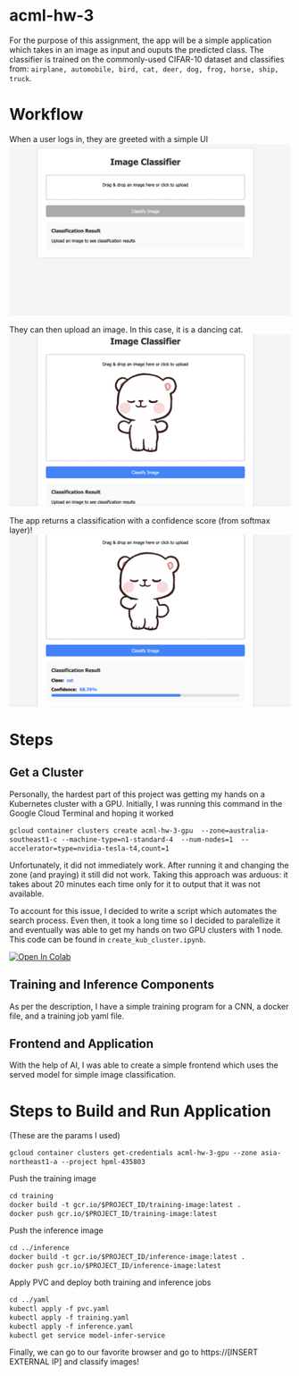 # acml-hw-3
For the purpose of this assignment, the app will be a simple application which takes in an image as input and ouputs the predicted class. The classifier is trained on the commonly-used CIFAR-10 dataset and classifies from: `airplane, automobile, bird, cat, deer, dog, frog, horse, ship, truck`.


# Workflow
When a user logs in, they are greeted with a simple UI
![alt text](https://github.com/kentjliu/acml-hw-3/blob/main/etc/start-screen.png "Logo Title Text 1")

They can then upload an image. In this case, it is a dancing cat.
![alt text](https://github.com/kentjliu/acml-hw-3/blob/main/etc/image_upload.png "Logo Title Text 1")


The app returns a classification with a confidence score (from softmax layer)!
![alt text](https://github.com/kentjliu/acml-hw-3/blob/main/etc/get-result.png "Logo Title Text 1")

# Steps
## Get a Cluster
Personally, the hardest part of this project was getting my hands on a Kubernetes cluster with a GPU. Initially, I was running this command in the Google Cloud Terminal and hoping it worked

```
gcloud container clusters create acml-hw-3-gpu  --zone=australia-southeast1-c --machine-type=n1-standard-4  --num-nodes=1  --accelerator=type=nvidia-tesla-t4,count=1 
```

Unfortunately, it did not immediately work. After running it and changing the zone (and praying) it still did not work. Taking this approach was arduous: it takes about 20 minutes each time only for it to output that it was not available. 

To account for this issue, I decided to write a script which automates the search process. Even then, it took a long time so I decided to paralellize it and eventually was able to get my hands on two GPU clusters with 1 node. This code can be found in `create_kub_cluster.ipynb`.

[![Open In Colab](https://colab.research.google.com/assets/colab-badge.svg)](https://colab.research.google.com/github/kentjliu/acml-hw-3/blob/main/create_kub_cluster.ipynb)




## Training and Inference Components
As per the description, I have a simple training program for a CNN, a docker file, and a training job yaml file.

## Frontend and Application
With the help of AI, I was able to create a simple frontend which uses the served model for simple image classification.

# Steps to Build and Run Application
(These are the params I used)
```
gcloud container clusters get-credentials acml-hw-3-gpu --zone asia-northeast1-a --project hpml-435803
```
Push the training image
```
cd training
docker build -t gcr.io/$PROJECT_ID/training-image:latest .
docker push gcr.io/$PROJECT_ID/training-image:latest
```
Push the inference image
```
cd ../inference
docker build -t gcr.io/$PROJECT_ID/inference-image:latest .
docker push gcr.io/$PROJECT_ID/inference-image:latest
```
Apply PVC and deploy both training and inference jobs
```
cd ../yaml
kubectl apply -f pvc.yaml
kubectl apply -f training.yaml
kubectl apply -f inference.yaml
kubectl get service model-infer-service
```
Finally, we can go to our favorite browser and go to https://[INSERT EXTERNAL IP] and classify images!
